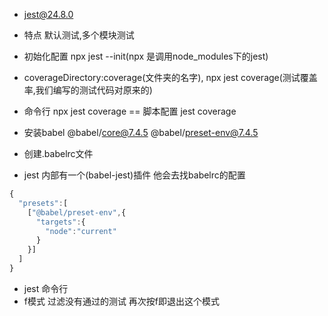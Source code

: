 - jest@24.8.0

- 特点 默认测试,多个模块测试

- 初始化配置 npx jest --init(npx 是调用node_modules下的jest)
- coverageDirectory:coverage(文件夹的名字), npx jest coverage(测试覆盖率,我们编写的测试代码对原来的)
- 命令行 npx jest coverage == 脚本配置  jest coverage

- 安装babel @babel/core@7.4.5 @babel/preset-env@7.4.5
- 创建.babelrc文件
- jest 内部有一个(babel-jest)插件 他会去找babelrc的配置
```js
{
  "presets":[
    ["@babel/preset-env",{
      "targets":{
        "node":"current"
      }
    }]
  ]
}
```
- jest 命令行
- f模式 过滤没有通过的测试 再次按f即退出这个模式